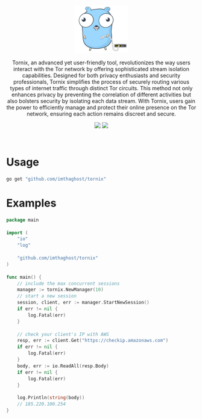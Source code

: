 <p align="center">
    <img alt="net" src="docs/media/network.png"> 
</p>
<p align="center">
Tornix, an advanced yet user-friendly tool, revolutionizes the way users interact with the Tor network by offering sophisticated stream isolation capabilities.
Designed for both privacy enthusiasts and security professionals, Tornix simplifies the process of securely routing various types of internet traffic through distinct Tor circuits. 
This method not only enhances privacy by preventing the correlation of different activities but also bolsters security by isolating each data stream. 
With Tornix, users gain the power to efficiently manage and protect their online presence on the Tor network, ensuring each action remains discreet and secure.

</p>
<p align="center">
   <a href="https://goreportcard.com/report/github.com/imthaghost/tornix"><img src="https://goreportcard.com/badge/github.com/imthaghost/tornix"></a>
   <a href="https://travis-ci.org/imthaghost/tornix.svg?branch=master"><img src="https://travis-ci.org/imthaghost/tornix.svg?branch=master"></a>

</p>
<br>


# Usage
```bash
go get "github.com/imthaghost/tornix"
```

# Examples

```go
package main

import (
	"io"
	"log"

	"github.com/imthaghost/tornix"
)

func main() {
	// include the max concurrent sessions
	manager := tornix.NewManager(10)
	// start a new session
	session, client, err := manager.StartNewSession()
	if err != nil {
		log.Fatal(err)
	}

	// check your client's IP with AWS
	resp, err := client.Get("https://checkip.amazonaws.com")
	if err != nil {
		log.Fatal(err)
	}
	body, err := io.ReadAll(resp.Body)
	if err != nil {
		log.Fatal(err)
	}

	log.Println(string(body))
	// 185.220.100.254
}
```

